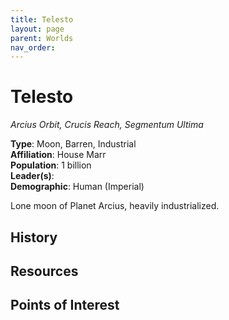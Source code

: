 ```yaml
---
title: Telesto
layout: page
parent: Worlds
nav_order: 
---
```


# Telesto
*Arcius Orbit, Crucis Reach, Segmentum Ultima*

**Type**: Moon, Barren, Industrial  
**Affiliation**: House Marr  
**Population**: 1 billion  
**Leader(s)**:  
**Demographic**: Human (Imperial)  

Lone moon of Planet Arcius, heavily industrialized.

## History


## Resources


## Points of Interest
